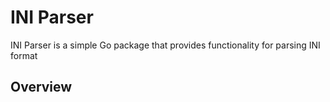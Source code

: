 # INI Parser

INI Parser is a simple Go package that provides functionality for parsing INI format

## Overview

